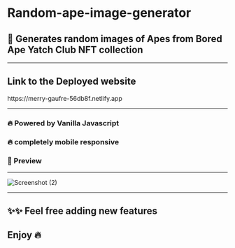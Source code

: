 # Random-ape-image-generator
<h2> 🚀 Generates random images of Apes from Bored Ape Yatch Club NFT collection </h2>
<hr>
<h2>Link to the Deployed website</h2>
https://merry-gaufre-56db8f.netlify.app

<hr/>
<h3>🔥 Powered by Vanilla Javascript</h3>
<h3>🔥 completely mobile responsive </h3>


<h3> 🚀 Preview</h3>
<hr/>

![Screenshot (2)](https://user-images.githubusercontent.com/100670861/164973714-6f22845d-ae2a-4bb7-8912-629a4f65fc0f.png)

<hr>
<h2> ✨✨ Feel free adding new features</h2>
<h2>Enjoy 🔥</h2>
